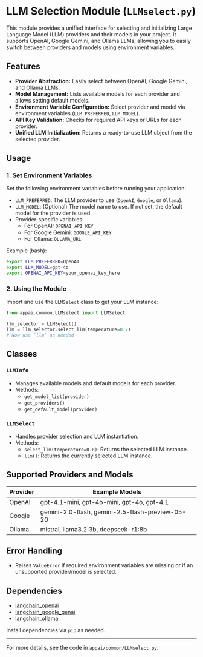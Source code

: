 # LLM Selection Module (`LLMselect.py`)

This module provides a unified interface for selecting and initializing Large Language Model (LLM) providers and their models in your project. It supports OpenAI, Google Gemini, and Ollama LLMs, allowing you to easily switch between providers and models using environment variables.

## Features
- **Provider Abstraction:** Easily select between OpenAI, Google Gemini, and Ollama LLMs.
- **Model Management:** Lists available models for each provider and allows setting default models.
- **Environment Variable Configuration:** Select provider and model via environment variables (`LLM_PREFERRED`, `LLM_MODEL`).
- **API Key Validation:** Checks for required API keys or URLs for each provider.
- **Unified LLM Initialization:** Returns a ready-to-use LLM object from the selected provider.

## Usage

### 1. Set Environment Variables
Set the following environment variables before running your application:

- `LLM_PREFERRED`: The LLM provider to use (`OpenAI`, `Google`, or `Ollama`).
- `LLM_MODEL`: (Optional) The model name to use. If not set, the default model for the provider is used.
- Provider-specific variables:
  - For OpenAI: `OPENAI_API_KEY`
  - For Google Gemini: `GOOGLE_API_KEY`
  - For Ollama: `OLLAMA_URL`

Example (bash):
```bash
export LLM_PREFERRED=OpenAI
export LLM_MODEL=gpt-4o
export OPENAI_API_KEY=your_openai_key_here
```

### 2. Using the Module
Import and use the `LLMSelect` class to get your LLM instance:

```python
from appai.common.LLMselect import LLMSelect

llm_selector = LLMSelect()
llm = llm_selector.select_llm(temperature=0.7)
# Now use `llm` as needed
```

## Classes

### `LLMInfo`
- Manages available models and default models for each provider.
- Methods:
  - `get_model_list(provider)`
  - `get_providers()`
  - `get_default_model(provider)`

### `LLMSelect`
- Handles provider selection and LLM instantiation.
- Methods:
  - `select_llm(temperature=0.0)`: Returns the selected LLM instance.
  - `llm()`: Returns the currently selected LLM instance.

## Supported Providers and Models

| Provider | Example Models |
|----------|----------------|
| OpenAI   | gpt-4.1-mini, gpt-4o-mini, gpt-4o, gpt-4.1 |
| Google   | gemini-2.0-flash, gemini-2.5-flash-preview-05-20 |
| Ollama   | mistral, llama3.2:3b, deepseek-r1:8b |

## Error Handling
- Raises `ValueError` if required environment variables are missing or if an unsupported provider/model is selected.

## Dependencies
- [langchain_openai](https://python.langchain.com/docs/integrations/llms/openai)
- [langchain_google_genai](https://python.langchain.com/docs/integrations/llms/google_genai)
- [langchain_ollama](https://python.langchain.com/docs/integrations/llms/ollama)

Install dependencies via `pip` as needed.

---

For more details, see the code in `appai/common/LLMselect.py`.
